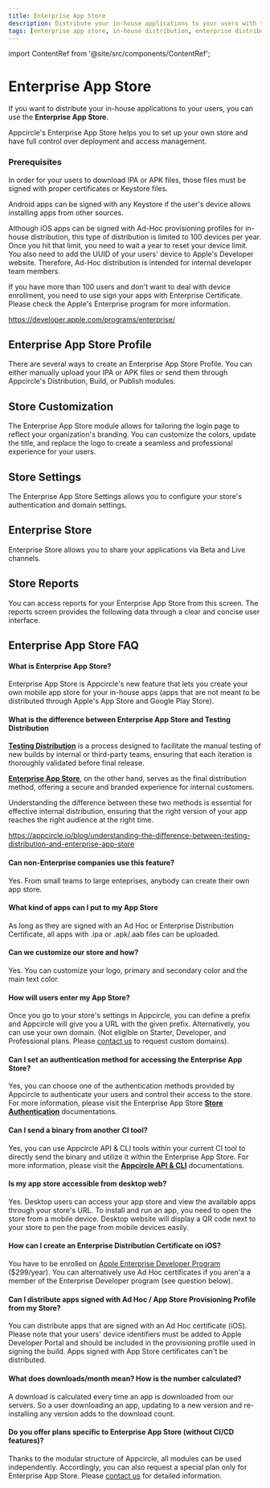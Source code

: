 ```yaml
---
title: Enterprise App Store
description: Distribute your in-house applications to your users with the Enterprise App Store in Appcircle
tags: [enterprise app store, in-house distribution, enterprise distribution, faq]
---
```


import ContentRef from '@site/src/components/ContentRef';

# Enterprise App Store

If you want to distribute your in-house applications to your users, you can use the **Enterprise App Store**.

Appcircle's Enterprise App Store helps you to set up your own store and have full control over deployment and access management.

### Prerequisites

In order for your users to download IPA or APK files, those files must be signed with proper certificates or Keystore files.

Android apps can be signed with any Keystore if the user's device allows installing apps from other sources.

Although iOS apps can be signed with Ad-Hoc provisioning profiles for in-house distribution, this type of distribution is limited to 100 devices per year. Once you hit that limit, you need to wait a year to reset your device limit. You also need to add the UUID of your users' device to Apple's Developer website. Therefore, Ad-Hoc distribution is intended for internal developer team members.

If you have more than 100 users and don't want to deal with device enrollment, you need to use sign your apps with Enterprise Certificate. Please check the Apple's Enterprise program for more information.

https://developer.apple.com/programs/enterprise/

## Enterprise App Store Profile

There are several ways to create an Enterprise App Store Profile. You can either manually upload your IPA or APK files or send them through Appcircle's Distribution, Build, or Publish modules.

## Store Customization

The Enterprise App Store module allows for tailoring the login page to reflect your organization's branding. You can customize the colors, update the title, and replace the logo to create a seamless and professional experience for your users.

## Store Settings

The Enterprise App Store Settings allows you to configure your store's authentication and domain settings.

## Enterprise Store

Enterprise Store allows you to share your applications via Beta and Live channels.

## Store Reports

You can access reports for your Enterprise App Store from this screen. The reports screen provides the following data through a clear and concise user interface.

## Enterprise App Store FAQ

#### What is Enterprise App Store?

Enterprise App Store is Appcircle's new feature that lets you create your own mobile app store for your in-house apps (apps that are not meant to be distributed through Apple's App Store and Google Play Store).

#### What is the difference between Enterprise App Store and Testing Distribution

[**Testing Distribution**](/testing-distribution) is a process designed to facilitate the manual testing of new builds by internal or third-party teams, ensuring that each iteration is thoroughly validated before final release. 

[**Enterprise App Store**](/enterprise-app-store), on the other hand, serves as the final distribution method, offering a secure and branded experience for internal customers. 

Understanding the difference between these two methods is essential for effective internal distribution, ensuring that the right version of your app reaches the right audience at the right time. 

https://appcircle.io/blog/understanding-the-difference-between-testing-distribution-and-enterprise-app-store

#### Can non-Enterprise companies use this feature?

Yes. From small teams to large enteprises, anybody can create their own app store.

#### What kind of apps can I put to my App Store

As long as they are signed with an Ad Hoc or Enterprise Distribution Certificate, all apps with .ipa or .apk/.aab files can be uploaded.

#### Can we customize our store and how?

Yes. You can customize your logo, primary and secondary color and the main text color.

#### How will users enter my App Store?

Once you go to your store's settings in Appcircle, you can define a prefix and Appcircle will give you a URL with the given prefix. Alternatively, you can use your own domain. (Not eligible on Starter, Developer, and Professional plans. Please [contact us](https://appcircle.io/contact) to request custom domains).


#### Can I set an authentication method for accessing the Enterprise App Store?

Yes, you can choose one of the authentication methods provided by Appcircle to authenticate your users and control their access to the store. For more information, please visit the Enterprise App Store [**Store Authentication**](/enterprise-app-store/store-settings#store-authentication) documentations.

#### Can I send a binary from another CI tool?

Yes, you can use Appcircle API & CLI tools within your current CI tool to directly send the binary and utilize it within the Enterprise App Store. For more information, please visit the [**Appcircle API & CLI**](/appcircle-api) documentations.

#### Is my app store accessible from desktop web?

Yes. Desktop users can access your app store and view the available apps through your store's URL. To install and run an app, you need to open the store from a mobile device. Desktop website will display a QR code next to your store to pen the page from mobile devices easily.

#### How can I create an Enterprise Distribution Certificate on iOS?

You have to be enrolled on [Apple Enterprise Developer Program](https://developer.apple.com/programs/enterprise/) ($299/year). You can alternatively use Ad Hoc certificates if you aren'a a member of the Enterprise Developer program (see question below).

#### Can I distribute apps signed with Ad Hoc / App Store Provisioning Profile from my Store?

You can distribute apps that are signed with an Ad Hoc certificate (iOS). Please note that your users' device identifiers must be added to Apple Developer Portal and should be included in the provisioning profile used in signing the build. Apps signed with App Store certificates can't be distributed.

#### What does downloads/month mean? How is the number calculated?

A download is calculated every time an app is downloaded from our servers. So a user downloading an app, updating to a new version and re-installing any version adds to the download count.

#### Do you offer plans specific to Enterprise App Store (without CI/CD features)?

Thanks to the modular structure of Appcircle, all modules can be used independently. Accordingly, you can also request a special plan only for Enterprise App Store. Please [contact us](https://appcircle.io/contact) for detailed information.